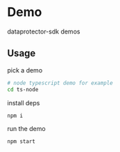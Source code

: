 # Demo

dataprotector-sdk demos

## Usage

pick a demo

```sh
# node typescript demo for example
cd ts-node
```

install deps

```sh
npm i
```

run the demo

```sh
npm start
```
